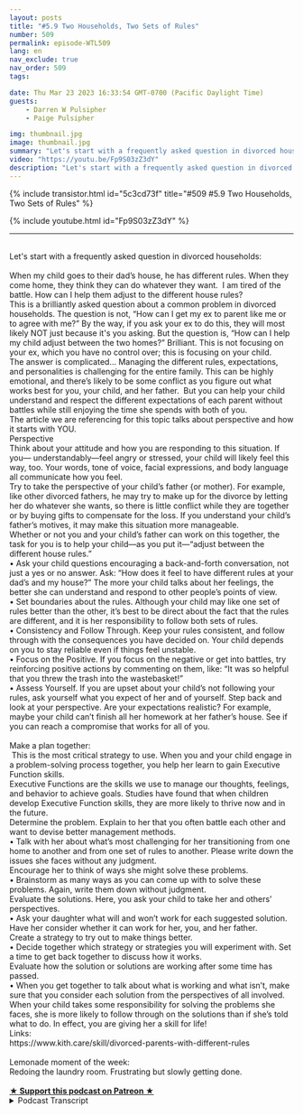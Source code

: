 ```yaml
---
layout: posts
title: "#5.9 Two Households, Two Sets of Rules"
number: 509
permalink: episode-WTL509
lang: en
nav_exclude: true
nav_order: 509
tags:

date: Thu Mar 23 2023 16:33:54 GMT-0700 (Pacific Daylight Time)
guests:
    - Darren W Pulsipher
    - Paige Pulsipher

img: thumbnail.jpg
image: thumbnail.jpg
summary: "Let's start with a frequently asked question in divorced households: When my child goes to their dad’s house, he has different rules. When they come home, they think they can do whatever they want. I am tired of the battle. How can I help them adjust to the different house rules?"
video: "https://youtu.be/Fp9S03zZ3dY"
description: "Let's start with a frequently asked question in divorced households: When my child goes to their dad’s house, he has different rules. When they come home, they think they can do whatever they want. I am tired of the battle. How can I help them adjust to the different house rules?"
---
```


<div>
{% include transistor.html id="5c3cd73f" title="#509 #5.9 Two Households, Two Sets of Rules" %}

{% include youtube.html id="Fp9S03zZ3dY" %}
</div>

---

<html><head></head><body><div><br>Let's start with a frequently asked question in divorced households:&nbsp;<br><br>When my child goes to their dad’s house, he has different rules. When they come home, they think they can do whatever they want.&nbsp; I am tired of the battle. How can I help them adjust to the different house rules?&nbsp;<br>This is a brilliantly asked question about a common problem in divorced households. The question is not, “How can I get my ex to parent like me or to agree with me?” By the way, if you ask your ex to do this, they will most likely NOT just because it's you asking. But the question is, “How can I help my child adjust between the two homes?” Brilliant. This is not focusing on your ex, which you have no control over; this is focusing on your child.<br>The answer is complicated… Managing the different rules, expectations, and personalities is challenging for the entire family. This can be highly emotional, and there’s likely to be some conflict as you figure out what works best for you, your child, and her father.&nbsp; But you can help your child understand and respect the different expectations of each parent without battles while still enjoying the time she spends with both of you.<br>The article we are referencing for this topic talks about perspective and how it starts with YOU.&nbsp;<br>Perspective<br>Think about your attitude and how you are responding to this situation. If you— understandably—feel angry or stressed, your child will likely feel this way, too. Your words, tone of voice, facial expressions, and body language all communicate how you feel.<br>Try to take the perspective of your child’s father {or mother). For example, like other divorced fathers, he may try to make up for the divorce by letting her do whatever she wants, so there is little conflict while they are together or by buying gifts to compensate for the loss. If you understand your child’s father’s motives, it may make this situation more manageable.<br>Whether or not you and your child’s father can work on this together, the task for you is to help your child—as you put it—“adjust between the different house rules.”<br>•	Ask your child questions encouraging a back-and-forth conversation, not just a yes or no answer. Ask: “How does it feel to have different rules at your dad’s and my house?” The more your child talks about her feelings, the better she can understand and respond to other people’s points of view.<br>•	Set boundaries about the rules. Although your child may like one set of rules better than the other, it’s best to be direct about the fact that the rules are different, and it is her responsibility to follow both sets of rules.<br>•	Consistency and Follow Through. Keep your rules consistent, and follow through with the consequences you have decided on. Your child depends on you to stay reliable even if things feel unstable.<br>•	Focus on the Positive. If you focus on the negative or get into battles, try reinforcing positive actions by commenting on them, like: “It was so helpful that you threw the trash into the wastebasket!”<br>•	Assess Yourself. If you are upset about your child’s not following your rules, ask yourself what you expect of her and of yourself. Step back and look at your perspective. Are your expectations realistic? For example, maybe your child can’t finish all her homework at her father’s house. See if you can reach a compromise that works for all of you.<br><br>Make a plan together:<br>&nbsp;This is the most critical strategy to use. When you and your child engage in a problem-solving process together, you help her learn to gain Executive Function skills.<br>Executive Functions are the skills we use to manage our thoughts, feelings, and behavior to achieve goals. Studies have found that when children develop Executive Function skills, they are more likely to thrive now and in the future.<br>Determine the problem. Explain to her that you often battle each other and want to devise better management methods.<br>•	Talk with her about what’s most challenging for her transitioning from one home to another and from one set of rules to another. Please write down the issues she faces without any judgment.<br>Encourage her to think of ways she might solve these problems.<br>•	Brainstorm as many ways as you can come up with to solve these problems. Again, write them down without judgment.<br>Evaluate the solutions. Here, you ask your child to take her and others’ perspectives.<br>•	Ask your daughter what will and won’t work for each suggested solution. Have her consider whether it can work for her, you, and her father.<br>Create a strategy to try out to make things better.<br>•	Decide together which strategy or strategies you will experiment with. Set a time to get back together to discuss how it works.<br>Evaluate how the solution or solutions are working after some time has passed.<br>•	When you get together to talk about what is working and what isn’t, make sure that you consider each solution from the perspectives of all involved.<br>When your child takes some responsibility for solving the problems she faces, she is more likely to follow through on the solutions than if she’s told what to do. In effect, you are giving her a skill for life!<br>Links:<br>https://www.kith.care/skill/divorced-parents-with-different-rules<br><br>Lemonade moment of the week:&nbsp;<br>Redoing the laundry room. Frustrating but slowly getting done.<br><br></div>
<strong>
  <a href="https://www.patreon.com/wheresthelemonade" target="_donate" rel="payment" title="★ Support this podcast on Patreon ★">★ Support this podcast on Patreon ★</a>
</strong></body></html>

<details>
<summary> Podcast Transcript </summary>

<p></p>

</details>
